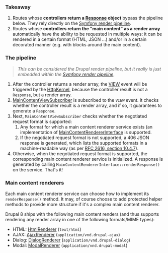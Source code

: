 ### Takeaway

1. Routes whose **controllers return a [Response](https://api.drupal.org/api/drupal/vendor%21symfony%21http-foundation%21Response.php/class/Response/8) object** bypass the pipeline below. They rely directly on the [Symfony render pipeline](https://symfony.com/doc/3.4/components/http%5Fkernel.html).
2. Routes whose **controllers return the "main content" as a render array** automatically have the ability to be requested in multiple ways: it can be rendered in a certain format (HTML, JSON …) and/or in a certain decorated manner (e.g. with blocks around the main content).

### The pipeline

> _This can be considered the Drupal render pipeline, but it really is just embedded within the [Symfony render pipeline](https://symfony.com/doc/3.4/components/http%5Fkernel.html)._

1. After the controller returns a render array, the [VIEW](https://api.drupal.org/api/drupal/core%21vendor%21symfony%21http-kernel%21Symfony%21Component%21HttpKernel%21KernelEvents.php/constant/KernelEvents%3A%3AVIEW/8) event will be triggered by the [HttpKernel](https://api.drupal.org/api/drupal/vendor!symfony!http-kernel!HttpKernel.php/class/HttpKernel/8), because the controller result is not a `Response`, but a render array.
2. [MainContentViewSubscriber](https://api.drupal.org/api/drupal/core%21lib%21Drupal%21Core%21EventSubscriber%21MainContentViewSubscriber.php/class/MainContentViewSubscriber/8) is subscribed to the `VIEW` event. It checks whether the controller result is a render array, and if so, it guarantees to generate a `Response`.
3. Next, `MainContentViewSubscriber` checks whether the negotiated request format is supported:  
   1. Any format for which a main content renderer service exists (an implementation of [MainContentRendererInterface](https://api.drupal.org/api/drupal/core%21lib%21Drupal%21Core%21Render%21MainContent%21MainContentRendererInterface.php/interface/MainContentRendererInterface/8) is supported.  
   2. If the negotiated request format is not supported, a 406 JSON response is generated, which lists the supported formats in a machine-readable way (as per [RFC 2616, section 10.4.7](http://www.w3.org/Protocols/rfc2616/rfc2616-sec10.html#sec10.4.7)).
4. Otherwise, when the negotiated request format is supported, the corresponding main content renderer service is initialized. A response is generated by calling `MainContentRendererInterface::renderResponse()` on the service. That's it!

### Main content renderers

Each main content renderer service can choose how to implement its `renderResponse()` method. It may, of course choose to add protected helper methods to provide more structure if it's a complex main content renderer.

Drupal 8 ships with the following main content renders (and thus supports rendering any render array in one of the following formats/MIME types):

* HTML: [HtmlRenderer](https://api.drupal.org/api/drupal/core%21lib%21Drupal%21Core%21Render%21MainContent%21HtmlRenderer.php/class/HtmlRenderer/8) (`text/html`)
* AJAX: [AjaxRenderer](https://api.drupal.org/api/drupal/core%21lib%21Drupal%21Core%21Render%21MainContent%21AjaxRenderer.php/class/AjaxRenderer/8) (`application/vnd.drupal-ajax`)
* Dialog: [DialogRenderer](https://api.drupal.org/api/drupal/core%21lib%21Drupal%21Core%21Render%21MainContent%21DialogRenderer.php/class/DialogRenderer/8) (`application/vnd.drupal-dialog`)
* Modal: [ModalRenderer](https://api.drupal.org/api/drupal/core%21lib%21Drupal%21Core%21Render%21MainContent%21ModalRenderer.php/class/ModalRenderer/8) (`application/vnd.drupal-modal`)